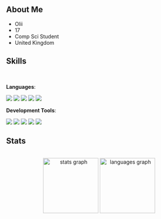 <h2>About Me</b></h2>

- Olii
- 17
- Comp Sci Student
- United Kingdom

<h2>Skills</b></h2>
<br>

<p><strong>Languages</strong>:</p>
<p>
<img src="https://img.shields.io/badge/lua-0078d7.svg?style=for-the-badge&amp;logo=lua&amp;logoColor=white">
<img src="https://img.shields.io/badge/Python-14354C.svg?style=for-the-badge&amp;logo=python&amp;logoColor=white">
<img src="https://img.shields.io/badge/JavaScript%20-%23F7DF1E.svg?style=for-the-badge&amp;logo=javascript&amp;logoColor=black">
<img src="https://img.shields.io/badge/HTML5%20-%23E34F26.svg?style=for-the-badge&amp;logo=html5&amp;logoColor=white">
<img src="https://img.shields.io/badge/CSS%20-0078d7.svg?style=for-the-badge&amp;logo=css3&amp;logoColor=white">
</p>

<p><strong>Development Tools</strong>:</p>
<p>
<img src="https://img.shields.io/badge/Visual%20Studio%20Code-0078d7.svg?style=for-the-badge&amp;logo=visual-studio-code&amp;logoColor=white">
<img src="https://img.shields.io/badge/Visual%20Studio-8D7ACF.svg?style=for-the-badge&amp;logo=visual-studio&amp;logoColor=white">
<img src="https://img.shields.io/badge/github-%23121011.svg?style=for-the-badge&amp;logo=github&amp;logoColor=white">
<img src="https://img.shields.io/badge/Git-F05033.svg?style=for-the-badge&amp;logo=git&amp;logoColor=white">
<img src="https://img.shields.io/badge/Terminal-000000?style=for-the-badge&amp;logo=gnu-bash&amp;logoColor=white">
</p>

<h2> Stats </b></h2>
<br>

<div align="center">
  <img src="https://github-readme-stats.vercel.app/api?username=oliidev&hide_title=false&hide_rank=false&show_icons=true&include_all_commits=true&count_private=true&disable_animations=false&theme=radical&locale=en&hide_border=false&order=1" height="150" alt="stats graph"  />
  <img src="https://github-readme-stats.vercel.app/api/top-langs?username=oliidev&locale=en&hide_title=false&layout=compact&card_width=320&langs_count=5&theme=radical&hide_border=false&order=2" height="150" alt="languages graph"  />
</div>

###
###

###
